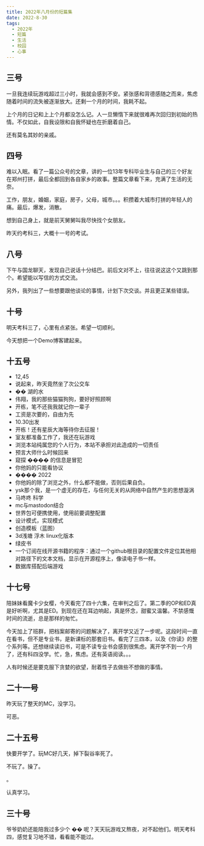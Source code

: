 ```yaml
---
title: 2022年八月份的短篇集
date: 2022-8-30
tags:
  - 2022年
  - 短篇
  - 生活
  - 校园
  - 心事
---
```


## 三号

一旦我连续玩游戏超过三小时，我就会感到不安。紧张感和背德感随之而来，焦虑随着时间的流失被逐渐放大。还剩一个月的时间，我耗不起。

上个月的日记和上上个月都没怎么记。人一旦懒惰下来就很难再次回归到初始的热情。不仅如此，自我设限和自我怀疑也在折磨着自己。

还有莫名其妙的亲戚。

## 四号

难以入眠。看了一篇公众号的文章，讲的一位13年专科毕业生与自己的三个好友在郑州打拼，最后全都回到各自家乡的故事。整篇文章看下来，充满了生活的无奈。

工作，朋友，婚姻，家庭，房子，父母，城市。。。积攒着大城市打拼的年轻人的痛。最后，爆发，消散。

想到自己身上，就是前天舅舅叫我尽快找个女朋友。

昨天约考科三，大概十一号的考试。

## 八号

下午与国龙聊天，发现自己说话十分结巴。前后文对不上，往往说这这个又跳到那个。希望能以写信的方式交流。

另外，我列出了一些想要跟他谈论的事情，计划下次交谈。并且更正某些错误。

## 十号

明天考科三了，心里有点紧张。希望一切顺利。

今天想把一个Demo博客建起来。

## 十五号

- 12,45
- 说起来，昨天竟然坐了次公交车
- �� 湖的水
- 伟翔，我的那些猫猫狗狗，要好好照顾啊
- 开栋，笔不还我我就记你一辈子
- 工资是次要的，自由为先
- 10.30出发
- 开栋！还有星辰大海等待你去征服！
- 室友都准备工作了，我还在玩游戏
- 浏览本站纯属您的个人行为，本站不承担对此造成的一切责任
- 预言大师什么时候回来
- 窥探 ���� 的信息是冒犯
- 你他妈的只能看协议
- ���� 2022
- 你他妈的除了浏览之外，什么都不能做，否则后果自负。
- ysk那个我，是一个虚无的存在，与任何无关的从网络中自然产生的思想漩涡
- 马咚咚 科学
- mc与mastodon结合
- 世界包可便携使用，使用前要调整配置
- 设计模式，实现模式
- 创造模板（蓝图）
- 3d浅塘 浮木 linux化版本
- 绿皮书
- 一个订阅在线开源书籍的程序：通过一个github根目录的配置文件定位其他相对路径下的文本文档，显示在开源程序上，像读电子书一样。
- 数据库搭配后端游戏

## 十七号

陪妹妹看魔卡少女樱，今天看完了四十六集，在审判之后了。第二季的OP和ED真是好听啊，尤其是ED。到现在还在耳边响起，真是怀念，甜蜜又温馨。不禁感慨时间的流逝，总是那样的匆忙。

今天加上了班群，把档案邮寄的问题解决了，离开学又近了一步呢。这段时间一直在看书，但不是专业书，是新课标的那套旧书。看完了三四本，以及《你读》的整个系列等。还想继续读旧书，可是不读专业书会感到很焦虑。离开学不到一个月了，还有科四没学。忙，急，焦虑。还有英语阅读。。。

人有时候还是要克服下贪婪的欲望，耐着性子去做些不想做的事情。

## 二十一号

昨天玩了整天的MC，没学习。

可恶。

## 二十五号

快要开学了。玩MC好几天，掉下裂谷率死了。

不玩了。操了。

。

认真学习。

## 三十号

爷爷奶奶还能陪我过多少个 �� 呢？天天玩游戏又熬夜，对不起他们。明天考科四，感觉复习地不错，看看能不能过。
